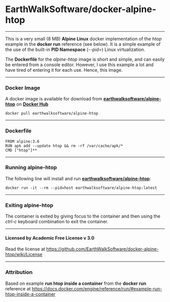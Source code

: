 # EarthWalkSoftware/docker-alpine-htop
--------------------- 

This is a very small (8 MB) **Alpine Linux** docker implementation of the *htop* example in the **docker run** reference (see below).  It is a simple example of the use of the built-in **PID Namespace** (*--pid=*) Linux virtualization.

The **Dockerfile** for the *alpine-htop* image is short and simple, and can easily be entered from a console editor.  However, I use this example a lot and have tired of entering it for each use. Hence, this image.

---------------------
### Docker Image
A docker image is available for download from **[earthwalksoftware/alpine-htop](https://hub.docker.com/r/earthwalksoftware/alpine-htop)** on **[Docker Hub](https://hub.docker.com/)**

    docker pull earthwalksoftware/alpine-htop

---------------------

### Dockerfile

    FROM alpine:3.6
    RUN apk add --update htop && rm -rf /var/cache/apk/*
    CMD ["htop"]**

---------------------

### Running alpine-htop
The following line will install and run **[earthwalksoftware/alpine-htop](https://hub.docker.com/r/earthwalksoftware/alpine-htop)**:

    docker run -it --rm --pid=host earthwalksoftware/alpine-htop:latest 

---------------------

### Exiting alpine-htop
The container is exited by giving focus to the container and then using the *ctrl-c* keyboard combination to exit the container. 

***
#### Licensed by Academic Free License v 3.0
Read the license at https://github.com/EarthWalkSoftware/docker-alpine-htop/wiki/License

---------------------

### Attribution

 Based on example **run htop inside a container** from the **docker run** reference at       https://docs.docker.com/engine/reference/run/#example-run-htop-inside-a-container
